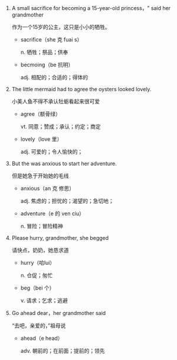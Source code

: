 1. A small sacrifice for becoming a 15-year-old princess，" said her grandmother

    作为一个15岁的公主，这只是小小的牺牲。

    - sacrifice（she 克 fuai s）

        n. 牺牲；祭品；供奉

    - becmoing（be 抗明）

        adj. 相配的；合适的；得体的

2. The little mermaid had to agree the oysters looked lovely.

    小美人鱼不得不承认牡蛎看起来很可爱

    - agree（额骨绿）

        vt. 同意；赞成；承认；约定；商定

    - lovely（love 里）

        adj. 可爱的；令人愉快的；

3. But the was anxious to start her adventure.

    但是她急于开始她的毛线

    - anxious（an 克 修思）

        adj. 焦虑的；担忧的；渴望的；急切地；

    - adventure（e 的 ven ciu）

        n. 冒险；冒险精神

4. Please hurry, grandmother, she begged

    请快点，奶奶，她恳求道

    - hurry（哈lui）

        n. 仓促；匆忙

    - beg（bei 个）

        v. 请求；乞求；逃避

5. Go ahead dear，her grandmother said

    “去吧，亲爱的，”祖母说

    - ahead（e head）

        adv. 朝前的；在前面；提前的；领先



